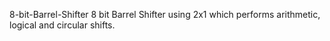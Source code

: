 8-bit-Barrel-Shifter
8 bit Barrel Shifter using 2x1 which performs arithmetic, logical and circular shifts.
